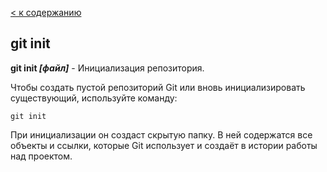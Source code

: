 [< к содержанию](./readme.md)

## git init

**git init *[файл]*** - Инициализация репозитория.

Чтобы cоздать пустой репозиторий Git или вновь инициализировать существующий, используйте команду: 

```bash=
git init
```
При инициализации он создаст скрытую папку. В ней содержатся все объекты и ссылки, которые Git использует и создаёт в истории работы над проектом.
